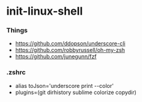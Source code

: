 # init-linux-shell

### Things
* https://github.com/ddopson/underscore-cli
* https://github.com/robbyrussell/oh-my-zsh
* https://github.com/junegunn/fzf


### .zshrc
* alias toJson='underscore print --color'
* plugins=(git dirhistory sublime colorize copydir)

